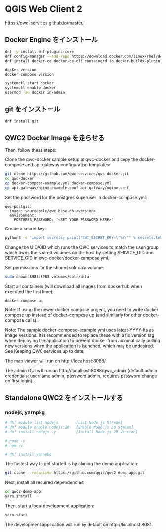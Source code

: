 # QGIS Web Client 2

https://qwc-services.github.io/master/

## Docker Engine をインストール

```bash
dnf -y install dnf-plugins-core
dnf config-manager --add-repo https://download.docker.com/linux/rhel/docker-ce.repo
dnf install docker-ce docker-ce-cli containerd.io docker-buildx-plugin docker-compose-plugin

docker version
docker compose version

systemctl start docker
systemctl enable docker
usermod -aG docker in-admin
```

## git をインストール

```bash
dnf install git
```

## QWC2 Docker Image を走らせる

Then, follow these steps:

Clone the qwc-docker sample setup at qwc-docker and copy the docker-compose and api-gateway configuration templates:

```bash
git clone https://github.com/qwc-services/qwc-docker.git
cd qwc-docker
cp docker-compose-example.yml docker-compose.yml
cp api-gateway/nginx-example.conf api-gateway/nginx.conf
```

Set the password for the postgres superuser in docker-compose.yml:

```
qwc-postgis:
  image: sourcepole/qwc-base-db:<version>
  environment:
    POSTGRES_PASSWORD: '<SET YOUR PASSWORD HERE>'
```

Create a secret key:

```bash
python3 -c 'import secrets; print("JWT_SECRET_KEY=\"%s\"" % secrets.token_hex(48))' >.env
```

Change the UID/GID which runs the QWC services to match the user/group which owns the shared volumes on the host by setting SERVICE_UID and SERVICE_GID in qwc-docker/docker-compose.yml.

Set permissions for the shared solr data volume:

```bash
sudo chown 8983:8983 volumes/solr/data
```

Start all containers (will download all images from dockerhub when executed the first time):

```bash
docker compose up
```

Note: If using the newer docker compose project, you need to write docker compose up instead of docker-compose up (and similarly for other docker-compose calls).

Note: The sample docker-compose-example.yml uses latest-YYYY-lts as image versions. It is recommended to replace these with a fix version tag when deploying the application to prevent docker from automatically pulling new versions when the application is launched, which may be undesired. See Keeping QWC services up to date.

The map viewer will run on http://localhost:8088/.

The admin GUI will run on http://localhost:8088/qwc_admin (default admin credentials: username admin, password admin, requires password change on first login).

## Standalone QWC2 をインストールする

### nodejs, yarnpkg

```bash
# dnf module list nodejs        [List Node.js Stream]
# dnf module enable nodejs:20   [Enable Node.js 20 Stream]
# dnf install nodejs -y         [Install Node.js 20 Version]

# node -v
# npm -v

# dnf install yarnpkg
```

The fastest way to get started is by cloning the demo application:

```bash
git clone --recursive https://github.com/qgis/qwc2-demo-app.git
```

Next, install all required dependencies:

```bash
cd qwc2-demo-app
yarn install
```

Then, start a local development application:

```bash
yarn start
```

The development application will run by default on http://localhost:8081.

